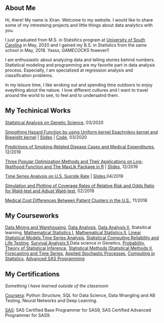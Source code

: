 

## About Me


Hi, there! My name is Xiran. Welcome to my website. I would like to share some of my intresteing projects and little things about data analytics with you. 

I just graduated from M.S. in Statsitics program at [University of South Carolina](https://sc.edu/) in May, 2020 and I gained my B.S. in Statistics from the same school in May, 2018. Yasss, _GAMECOCKS_ fowever!! 

I am enthusiastic about analyzing data and telling stories behind numbers. Statistical modeling and programming are my favorite part in data analysis process. Especially, I am specialized at regression analysis and classification problems.
 
In my leisure time, I like wroking out and spending time outdoors to enjoy eveything about the nature. I love different cultures and I want to travel around the world to see, to feel and to undersatnd them. 



## My Techinical Works

[Statistical Analysis on Genetic Science](https://xiranwang7.github.io/Genetic-Analysis/), 03/2020

[Smoothing Hazard Function by using Uniform kernel Epachnikov kernel and Biweight kernel](https://xiranwang7.github.io/Hazard-Smooth-Functions/) 
| [Slides](https://github.com/xiranwang7/Hazard-Smooth-Functions/blob/master/Est%20Hazard%20Smooth%20Functions.pdf) 
| [Code](https://github.com/xiranwang7/Hazard-Smooth-Functions/blob/master/Est%20Hazard%20Smooth%20Functions-%20Xiran.R), 03/2020

[Predictions of Smoking-Related Disease Cases and Medical Expenditures](https://xiranwang7.github.io/Medical-Cost-and-Risk/), 12/2019

[Three Popular Optimization Methods and Their Applications on Log-likelihood Function and The MaxLik Package in R](https://xiranwang7.github.io/Optimization-Methods/) 
| [Slides](https://github.com/xiranwang7/Optimization-Methods/blob/master/XW_Presentation.pdf), 12/2019

[Time Series Analysis on U.S. Suicide Rate](https://xiranwang7.github.io/Time-Series-Analysis/) 
| [Slides](https://github.com/xiranwang7/Time-Series-Analysis/blob/master/Time-Series-Analysis-U.S-Suicide-Rate.pdf),04/2019

[Simulation and Plotting of Coverage Rates of Relative Risk and Odds Ratio for Wald-test and Adjust Wald-test](https://xiranwang7.github.io/Statistical-Simulation/), 02/2019

[Medical Cost Differences Between Patient Clusters in the U.S.](https://xiranwang7.github.io/Multivariate-Linear-Regression/), 11/2018



## My Courseworks

[Data Mining and Warehousing](http://mleg.cse.sc.edu/edu/csce822/index.php?n=Main.Calendar),
[Data Analysis](https://sc.edu/study/colleges_schools/artsandsciences/statistics/my_stat/courses/descriptions/grad_courses/stat704.php), [Data Analysis II](https://sc.edu/study/colleges_schools/artsandsciences/statistics/my_stat/courses/descriptions/grad_courses/stat705.php), Statsitical learning,
[Mathematical Statistics I](https://sc.edu/study/colleges_schools/artsandsciences/statistics/my_stat/courses/descriptions/grad_courses/stat712.php), [Mathematical Statistics II](https://sc.edu/study/colleges_schools/artsandsciences/statistics/my_stat/courses/descriptions/grad_courses/stat713.php), [Linear Statistical Models](https://sc.edu/study/colleges_schools/artsandsciences/statistics/my_stat/courses/descriptions/grad_courses/stat714.php),[Time Series Analysis](https://sc.edu/study/colleges_schools/artsandsciences/statistics/my_stat/courses/descriptions/grad_courses/stat720.php), [Statistical Computing](https://sc.edu/study/colleges_schools/artsandsciences/statistics/my_stat/courses/descriptions/grad_courses/stat740.php),[Reliability and Life Testing](https://sc.edu/study/colleges_schools/artsandsciences/statistics/my_stat/courses/descriptions/grad_courses/stat761.php), [Survival Analysis II](https://www.sc.edu/study/colleges_schools/public_health/study/areas_of_study/epidemiology_biostatistics/courses/index.php),Data science in Genetics, [Probability](https://sc.edu/study/colleges_schools/artsandsciences/statistics/my_stat/courses/descriptions/undergrad_courses/stat511.php), [Theory of Statistical Inference](https://sc.edu/study/colleges_schools/artsandsciences/statistics/my_stat/courses/descriptions/undergrad_courses/stat513.php), [Statistical Methods I](https://sc.edu/study/colleges_schools/artsandsciences/statistics/my_stat/courses/descriptions/undergrad_courses/stat515.php)[Statistical Methods II](https://sc.edu/study/colleges_schools/artsandsciences/statistics/my_stat/courses/descriptions/undergrad_courses/stat516.php), [Forecasting and Time Series](https://sc.edu/study/colleges_schools/artsandsciences/statistics/my_stat/courses/descriptions/undergrad_courses/stat520.php), [Applied Stochastic Processes](https://sc.edu/study/colleges_schools/artsandsciences/statistics/my_stat/courses/descriptions/undergrad_courses/stat521.php), [Computing in Statistics](https://sc.edu/study/colleges_schools/artsandsciences/statistics/my_stat/courses/descriptions/undergrad_courses/stat540.php), [Advanced SAS Programming](https://sc.edu/study/colleges_schools/artsandsciences/statistics/my_stat/courses/descriptions/undergrad_courses/stat541.php)


## My Certifications
_Something I have learned outside of the classroom_

[Coursera](https://www.coursera.org/): Python Structure, SQL for Data Science, Data Wrangling and AB Testing, Neural Networks and Deep Learning.

[SAS](https://www.sas.com/en_us/home.html): SAS Certified Base Programmer for SAS9, SAS Certified Advanced Programmer for SAS9.








